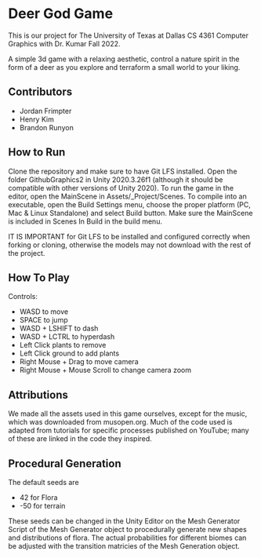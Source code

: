 # Deer God Game
This is our project for The University of Texas at Dallas CS 4361 Computer Graphics with Dr. Kumar Fall 2022.

A simple 3d game with a relaxing aesthetic, control a nature spirit in the form of a deer as you explore and terraform a small world to your liking.

## Contributors
- Jordan Frimpter
- Henry Kim
- Brandon Runyon

## How to Run
Clone the repository and make sure to have Git LFS installed.
Open the folder GithubGraphics2 in Unity 2020.3.26f1 (although it should be compatible with other versions of Unity 2020). To run the game in the editor, open the MainScene in Assets/_Project/Scenes. To compile into an executable, open the Build Settings menu, choose the proper platform (PC, Mac & Linux Standalone) and select Build button. Make sure the MainScene is included in Scenes In Build in the build menu.

IT IS IMPORTANT for Git LFS to be installed and configured correctly when forking or cloning, otherwise the models may not download with the rest of the project.

## How To Play
Controls:
- WASD to move
- SPACE to jump
- WASD + LSHIFT to dash
- WASD + LCTRL to hyperdash
- Left Click plants to remove
- Left Click ground to add plants
- Right Mouse + Drag to move camera
- Right Mouse + Mouse Scroll to change camera zoom

## Attributions
We made all the assets used in this game ourselves, except for the music, which was downloaded from musopen.org. Much of the code used is adapted from tutorials for specific processes published on YouTube; many of these are linked in the code they inspired.


## Procedural Generation
The default seeds are
- 42 for Flora
- -50 for terrain

These seeds can be changed in the Unity Editor on the Mesh Generator Script of the Mesh Generator object to procedurally generate new shapes and distributions of flora.
The actual probabilities for different biomes can be adjusted with the transition matricies of the Mesh Generation object.
